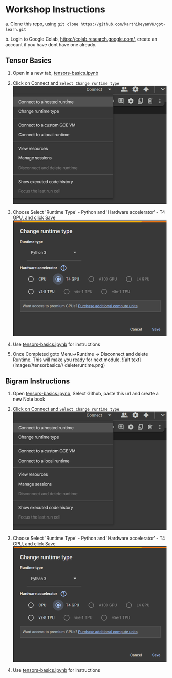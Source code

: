 # Workshop Instructions

a. Clone this repo, using `git clone https://github.com/karthikeyanVK/gpt-learn.git`

b. Login to Google Colab, https://colab.research.google.com/, create an account if you have dont have one already.

## Tensor Basics

1. Open in a new tab,
<a href="https://colab.research.google.com/drive/1E1EstGTTzuly9YY-RGM-fbm0-hNSlPa9#scrollTo=RnhdO0mlYnVQ" target="_blank">tensors-basics.ipynb</a> 

2. Click on Connect and `Select Change runtime type`
![alt text](images//tensorbasics//connect.png)

3. Choose Select 'Runtime Type' - Python and 'Hardware accelerator' - T4 GPU, and click Save
![alt text](images//tensorbasics//selectruntime.png)
5. Use [tensors-basics.ipynb](tensors-basics.ipynb) for instructions

6. Once Completed goto Menu->Runtime -> Disconnect and delete Runtime. This will make you ready for next module. 
![alt text](images//tensorbasics// deleteruntime.png)

## Bigram Instructions

1. Open [tensors-basics.ipynb](https://colab.research.google.com/drive/1E1EstGTTzuly9YY-RGM-fbm0-hNSlPa9#scrollTo=RnhdO0mlYnVQ), Select Github, paste this url and create a new Note book
2. Click on Connect and `Select Change runtime type`
![alt text](images//tensorbasics//connect.png)

3. Choose Select 'Runtime Type' - Python and 'Hardware accelerator' - T4 GPU, and click Save
![alt text](images//tensorbasics//selectruntime.png)
5. Use [tensors-basics.ipynb](tensors-basics.ipynb) for instructions



